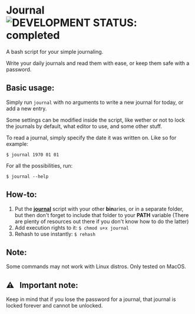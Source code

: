 # Journal &nbsp; ![DEVELOPMENT STATUS: completed](https://badgen.net/badge/DEVELOPMENT%20STATUS/completed/green)
A bash script for your simple journaling.

Write your daily journals and read them with ease, or keep them safe with a password.

## Basic usage:
Simply run `journal` with no arguments to write a new journal for today, or add a new entry.

Some settings can be modified inside the script, like wether or not to lock the journals by default, what editor to use, and some other stuff.

To read a journal, simply specify the date it was written on. Like so for example:
```console
$ journal 1970 01 01
```

For all the possibilities, run:
```console
$ journal --help
```

## How-to:
1. Put the [**journal**](journal) script with your other **bin**aries, or in a separate folder, but then don't forget to include that folder to your **PATH** variable (There are plenty of resources out there if you don't know how to do the latter)
2. Add execution rights to it: ```$ chmod u+x journal```
3. Rehash to use instantly: ```$ rehash```

## Note:
Some commands may not work with Linux distros. Only tested on MacOS.

## ⚠️ &nbsp; Important note:
Keep in mind that if you lose the password for a journal, that journal is locked forever and cannot be unlocked.
